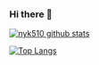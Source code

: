 ### Hi there 👋

[![nyk510 github stats](https://github-readme-stats.vercel.app/api?username=nyk510)](https://github.com/anuraghazra/github-readme-stats)

[![Top Langs](https://github-readme-stats.vercel.app/api/top-langs/?username=nyk510&hide=jupyter%20notebook)](https://github.com/anuraghazra/github-readme-stats)

